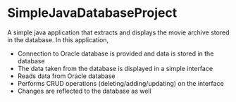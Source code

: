 # SimpleJavaDatabaseProject
A simple java application that extracts and displays the movie archive stored in the database. In this application, 


- Connection to Oracle database is provided and data is stored in the database
- The data taken from the database is displayed in a simple interface
- Reads data from Oracle database
- Performs CRUD operations (deleting/adding/updating) on the interface 
- Changes are reflected to the database as well

